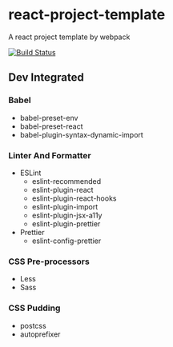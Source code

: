 # react-project-template

A react project template by webpack

[![Build Status](https://www.travis-ci.org/liuvigongzuoshi/react-project-template.svg?branch=master)](https://www.travis-ci.org/liuvigongzuoshi/react-project-template)

## Dev Integrated

### Babel
- babel-preset-env
- babel-preset-react
- babel-plugin-syntax-dynamic-import

### Linter And Formatter
- ESLint 
  - eslint-recommended
  - eslint-plugin-react
  - eslint-plugin-react-hooks
  - eslint-plugin-import
  - eslint-plugin-jsx-a11y
  - eslint-plugin-prettier
- Prettier
  - eslint-config-prettier

### CSS Pre-processors
- Less
- Sass

### CSS Pudding 
  - postcss
  - autoprefixer

